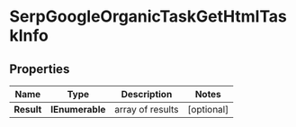 # SerpGoogleOrganicTaskGetHtmlTaskInfo


## Properties

| Name | Type | Description | Notes |
|------------ | ------------- | ------------- | -------------|
**Result** | **IEnumerable<SerpGoogleOrganicTaskGetHtmlResultInfo>** | array of results |[optional]|